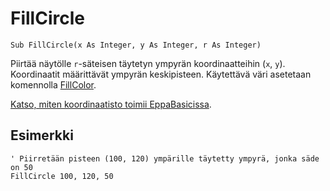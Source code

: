 <!--graphics-->
FillCircle
==========

```eppabasic
Sub FillCircle(x As Integer, y As Integer, r As Integer)
```

Piirtää näytölle `r`-säteisen täytetyn ympyrän koordinaatteihin (`x`, `y`).
Koordinaatit määrittävät ympyrän keskipisteen.
Käytettävä väri asetetaan komennolla [FillColor](manual:fillcolor).

[Katso, miten koordinaatisto toimii EppaBasicissa](manual:/coordinates).

Esimerkki
----------
```eppabasic
' Piirretään pisteen (100, 120) ympärille täytetty ympyrä, jonka säde on 50
FillCircle 100, 120, 50
```
